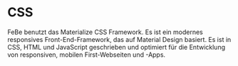 # CSS

FeBe benutzt das Materialize CSS Framework. Es ist ein modernes responsives Front-End-Framework, das auf Material Design basiert. Es ist in CSS, HTML und JavaScript geschrieben und optimiert für die Entwicklung von responsiven, mobilen First-Webseiten und -Apps.


